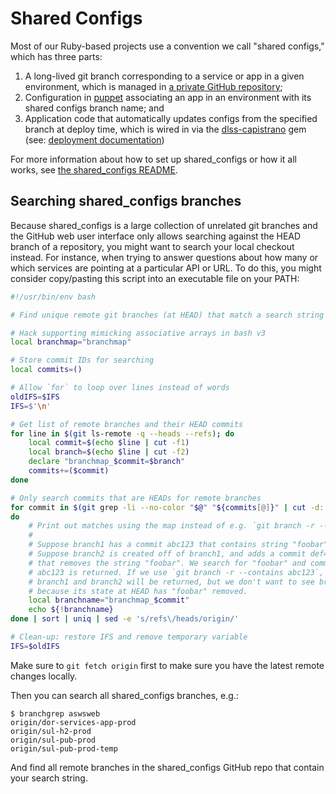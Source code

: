 # Shared Configs

Most of our Ruby-based projects use a convention we call "shared configs," which has three parts:

1. A long-lived git branch corresponding to a service or app in a given environment, which is managed in [a private GitHub repository](https://github.com/sul-dlss/shared_configs);
1. Configuration in [puppet](https://github.com/sul-dlss/puppet) associating an app in an environment with its shared configs branch name; and
1. Application code that automatically updates configs from the specified branch at deploy time, which is wired in via the [dlss-capistrano](https://github.com/sul-dlss/dlss-capistrano) gem (see: [deployment documentation](/deployment/capistrano.md))

For more information about how to set up shared_configs or how it all works, see [the shared_configs README](https://github.com/sul-dlss/shared_configs).

## Searching shared_configs branches

Because shared_configs is a large collection of unrelated git branches and the GitHub web user interface only allows searching against the HEAD branch of a repository, you might want to search your local checkout instead. For instance, when trying to answer questions about how many or which services are pointing at a particular API or URL. To do this, you might consider copy/pasting this script into an executable file on your PATH:

```bash
#!/usr/bin/env bash

# Find unique remote git branches (at HEAD) that match a search string

# Hack supporting mimicking associative arrays in bash v3
local branchmap="branchmap"

# Store commit IDs for searching
local commits=()

# Allow `for` to loop over lines instead of words
oldIFS=$IFS
IFS=$'\n'

# Get list of remote branches and their HEAD commits
for line in $(git ls-remote -q --heads --refs); do
    local commit=$(echo $line | cut -f1)
    local branch=$(echo $line | cut -f2)
    declare "branchmap_$commit=$branch"
    commits+=($commit)
done

# Only search commits that are HEADs for remote branches
for commit in $(git grep -li --no-color "$@" "${commits[@]}" | cut -d: -f1)
do
    # Print out matches using the map instead of e.g. `git branch -r --contains`. Why?
    #
    # Suppose branch1 has a commit abc123 that contains string "foobar".
    # Suppose branch2 is created off of branch1, and adds a commit def456
    # that removes the string "foobar". We search for "foobar" and commit
    # abc123 is returned. If we use `git branch -r --contains abc123`, both
    # branch1 and branch2 will be returned, but we don't want to see branch2
    # because its state at HEAD has "foobar" removed.
    local branchname="branchmap_$commit"
    echo ${!branchname}
done | sort | uniq | sed -e 's/refs\/heads/origin/'

# Clean-up: restore IFS and remove temporary variable
IFS=$oldIFS
```

Make sure to `git fetch origin` first to make sure you have the latest remote changes locally.

Then you can search all shared_configs branches, e.g.:

```shell
$ branchgrep aswsweb
origin/dor-services-app-prod
origin/sul-h2-prod
origin/sul-pub-prod
origin/sul-pub-prod-temp
```

And find all remote branches in the shared_configs GitHub repo that contain your search string.
